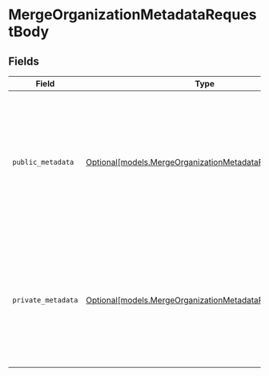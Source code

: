 # MergeOrganizationMetadataRequestBody


## Fields

| Field                                                                                                                                         | Type                                                                                                                                          | Required                                                                                                                                      | Description                                                                                                                                   | Example                                                                                                                                       |
| --------------------------------------------------------------------------------------------------------------------------------------------- | --------------------------------------------------------------------------------------------------------------------------------------------- | --------------------------------------------------------------------------------------------------------------------------------------------- | --------------------------------------------------------------------------------------------------------------------------------------------- | --------------------------------------------------------------------------------------------------------------------------------------------- |
| `public_metadata`                                                                                                                             | [Optional[models.MergeOrganizationMetadataPublicMetadata]](../models/mergeorganizationmetadatapublicmetadata.md)                              | :heavy_minus_sign:                                                                                                                            | Metadata saved on the organization, that is visible to both your frontend and backend.<br/>The new object will be merged with the existing value. | {<br/>"announcement": "We are opening a new office!"<br/>}                                                                                    |
| `private_metadata`                                                                                                                            | [Optional[models.MergeOrganizationMetadataPrivateMetadata]](../models/mergeorganizationmetadataprivatemetadata.md)                            | :heavy_minus_sign:                                                                                                                            | Metadata saved on the organization that is only visible to your backend.<br/>The new object will be merged with the existing value.           | {<br/>"internal_use_only": "Future plans discussion."<br/>}                                                                                   |